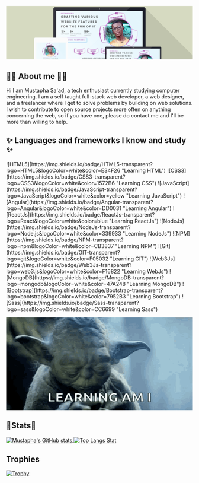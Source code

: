 ![Banner Logo](./assets/images/banner.png "Crafting various website features for the fun of it")

## 👨‍💻 About me 👨‍💻
Hi I am Mustapha Sa'ad, a tech enthusiast currently studying computer engineering. I am a self taught full-stack web developer, a web designer, and a freelancer where I get to solve problems by building on web solutions. I wish to contribute to open source projects more often on anything concerning the web, so if you have one, please do contact me and I'll be more than willing to help.

## ✨ Languages and frameworks I know and study ✨
<p>
  ![HTML5](https://img.shields.io/badge/HTML5-transparent?logo=HTML5&logoColor=white&color=E34F26 "Learning HTML")
  ![CSS3](https://img.shields.io/badge/CSS3-transparent?logo=CSS3&logoColor=white&color=1572B6 "Learning CSS")
  ![JavaScript](https://img.shields.io/badge/JavaScript-transparent?logo=JavaScript&logoColor=white&color=yellow "Learning JavaScript")
  ![Angular](https://img.shields.io/badge/Angular-transparent?logo=Angular&logoColor=white&color=DD0031 "Learning Angular")
  ![ReactJs](https://img.shields.io/badge/ReactJs-transparent?logo=React&logoColor=white&color=blue "Learning ReactJs")
  ![NodeJs](https://img.shields.io/badge/NodeJs-transparent?logo=Node.js&logoColor=white&color=339933 "Learning NodeJs")
  ![NPM](https://img.shields.io/badge/NPM-transparent?logo=npm&logoColor=white&color=CB3837 "Learning NPM")
  ![Git](https://img.shields.io/badge/GIT-transparent?logo=git&logoColor=white&color=F05032 "Learning GIT")
  ![Web3Js](https://img.shields.io/badge/Web3Js-transparent?logo=web3.js&logoColor=white&color=F16822 "Learning WebJs")
  ![MongoDB](https://img.shields.io/badge/MongoDB-transparent?logo=mongodb&logoColor=white&color=47A248 "Learning MongoDB")
  ![Bootstrap](https://img.shields.io/badge/Bootstrap-transparent?logo=bootstrap&logoColor=white&color=7952B3 "Learning Bootstrap")
  ![Sass](https://img.shields.io/badge/Sass-transparent?logo=sass&logoColor=white&color=CC6699 "Learning Sass")
</p>

<img src="./assets/images/open-to-learning.gif" title="I Am Open To Learning New Ideas As Well" alt="I Am Open To Learning New Ideas As Well" style="display: block; background:red; width: 100%; height:250px; margin: 0 auto" />

## 🗽Stats🗽

<a title="Mustapha's GitHub stats" href="https://github.com/Mustapha-Saad">
  <img align="center" src="https://github-readme-stats.vercel.app/api?username=mustapha-saad&theme=radical&show_icons=true&count_private=true" alt="Mustapha's GitHub stats" />
</a>
<a title="Top Langs Stat" href="https://github.com/Mustapha-Saad?tab=repositories">
  <img align="center" src="https://github-readme-stats.vercel.app/api/top-langs/?username=mustapha-saad&theme=radical&layout=compact" alt="Top Langs Stat" />
</a>
 
 ## Trophies
 
 [![Trophy](https://github-profile-trophy.vercel.app/?username=mustapha-saad&theme=radical&margin-w=15&margin-h=15&rank=SSS,SS,S,AAA,AA,A,SECRET)](https://github.com/ryo-ma/github-profile-trophy)
<!--
**Mustapha-Saad/Mustapha-Saad** is a ✨ _special_ ✨ repository because its `README.md` (this file) appears on your GitHub profile.

Here are some ideas to get you started:

- 🔭 I’m currently working on ...
- 🌱 I’m currently learning ...
- 👯 I’m looking to collaborate on ...
- 🤔 I’m looking for help with ...
- 💬 Ask me about ...
- 📫 How to reach me: ...
- 😄 Pronouns: ...
- ⚡ Fun fact: ...
-->
